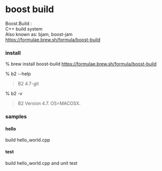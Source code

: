 boost build
===============

Boost.Build :  
C++ build system  
Also known as: bjam, boost-jam  
https://formulae.brew.sh/formula/boost-build  

###  install 
% brew install boost-build
https://formulae.brew.sh/formula/boost-build

% b2 --help  
> B2 4.7-git  

 % b2 -v  
> B2 Version 4.7. OS=MACOSX.  


###  samples 

#### hello
build hello_world.cpp

#### test
build hello_world.cpp and unit test


